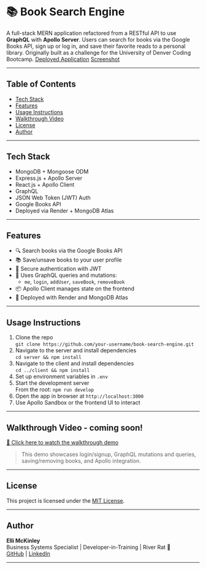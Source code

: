 # 📚 Book Search Engine

A full-stack MERN application refactored from a RESTful API to use **GraphQL** with **Apollo Server**. Users can search for books via the Google Books API, sign up or log in, and save their favorite reads to a personal library. Originally built as a challenge for the University of Denver Coding Bootcamp.
[Deployed Application](https://book-search-client.onrender.com)
[Screenshot](./client/src/assets/Screen%20Shot%202025-05-01%20at%2011.57.37%20PM.png)

---

## Table of Contents

- [Tech Stack](#-tech-stack)
- [Features](#-features)
- [Usage Instructions](#-usage-instructions)
- [Walkthrough Video](#-walkthrough-video)
- [License](#-license)
- [Author](#-author)

---

## Tech Stack

- MongoDB + Mongoose ODM
- Express.js + Apollo Server
- React.js + Apollo Client
- GraphQL
- JSON Web Token (JWT) Auth
- Google Books API
- Deployed via Render + MongoDB Atlas

---

## Features

- 🔍 Search books via the Google Books API
- 📚 Save/unsave books to your user profile
- 🔐 Secure authentication with JWT
- 🧠 Uses GraphQL queries and mutations:
  - `me`, `login`, `addUser`, `saveBook`, `removeBook`
- 📦 Apollo Client manages state on the frontend
- 🚀 Deployed with Render and MongoDB Atlas

---

## Usage Instructions

1. Clone the repo  
   `git clone https://github.com/your-username/book-search-engine.git`
2. Navigate to the server and install dependencies  
   `cd server && npm install`
3. Navigate to the client and install dependencies  
   `cd ../client && npm install`
4. Set up environment variables in `.env`
5. Start the development server  
   From the root: `npm run develop`
6. Open the app in browser at `http://localhost:3000`
7. Use Apollo Sandbox or the frontend UI to interact

---

## Walkthrough Video - coming soon!

[🔗 Click here to watch the walkthrough demo](https://your-walkthrough-link.com)

> This demo showcases login/signup, GraphQL mutations and queries, saving/removing books, and Apollo integration.

---

## License

This project is licensed under the [MIT License](https://opensource.org/licenses/MIT).

---

## Author

**Elli McKinley**  
Business Systems Specialist | Developer-in-Training | River Rat 🛶  
[GitHub](https://github.com/ellimckinley) | [LinkedIn](https://linkedin.com/in/ellimckinley)

---
